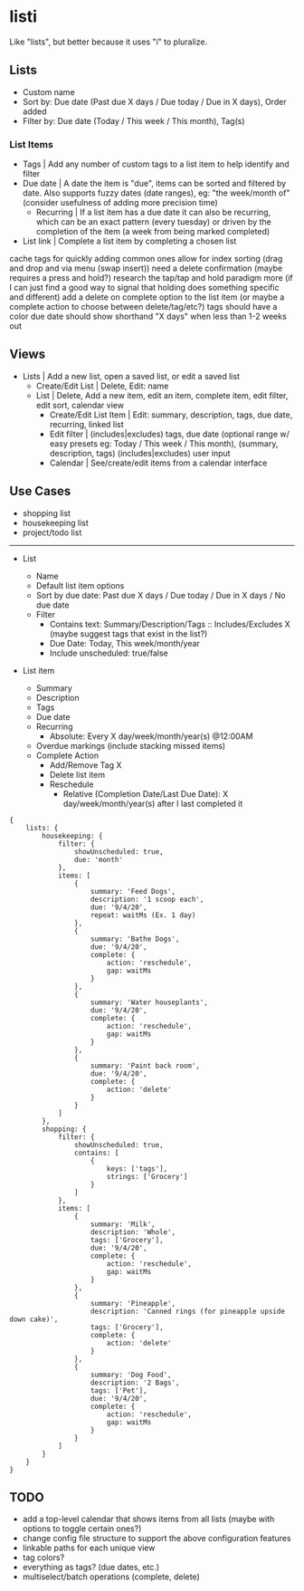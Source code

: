 # listi

Like "lists", but better because it uses "i" to pluralize.

## Lists

- Custom name
- Sort by: Due date (Past due X days / Due today / Due in X days), Order added
- Filter by: Due date (Today / This week / This month), Tag(s)

### List Items

- Tags | Add any number of custom tags to a list item to help identify and filter
- Due date | A date the item is "due", items can be sorted and filtered by date. Also supports fuzzy dates (date ranges), eg: "the week/month of" (consider usefulness of adding more precision time)
  - Recurring | If a list item has a due date it can also be recurring, which can be an exact pattern (every tuesday) or driven by the completion of the item (a week from being marked completed)
- List link | Complete a list item by completing a chosen list

cache tags for quickly adding common ones allow for index sorting (drag and drop and via menu (swap insert)) need a delete confirmation (maybe requires a press and hold?) research the tap/tap and hold paradigm more (if I can just find a good way to signal that holding does something specific and different) add a delete on complete option to the list item (or maybe a complete action to choose between delete/tag/etc?) tags should have a color due date should show shorthand "X days" when less than 1-2 weeks out

## Views

- Lists | Add a new list, open a saved list, or edit a saved list
  - Create/Edit List | Delete, Edit: name
  - List | Delete, Add a new item, edit an item, complete item, edit filter, edit sort, calendar view
    - Create/Edit List Item | Edit: summary, description, tags, due date, recurring, linked list
    - Edit filter | (includes|excludes) tags, due date (optional range w/ easy presets eg: Today / This week / This month), (summary, description, tags) (includes|excludes) user input
    - Calendar | See/create/edit items from a calendar interface


## Use Cases

- shopping list
- housekeeping list
- project/todo list

----

- List
	- Name
	- Default list item options
	- Sort by due date: Past due X days / Due today / Due in X days / No due date
	- Filter
		- Contains text: Summary/Description/Tags :: Includes/Excludes X (maybe suggest tags that exist in the list?)
		- Due Date: Today, This week/month/year
		- Include unscheduled: true/false

- List item
	- Summary
	- Description
	- Tags
	- Due date
	- Recurring
		- Absolute: Every X day/week/month/year(s) @12:00AM
	- Overdue markings (include stacking missed items)
	- Complete Action
		- Add/Remove Tag X
		- Delete list item
		- Reschedule
			- Relative (Completion Date/Last Due Date): X day/week/month/year(s) after I last completed it



```
{
	lists: {
		housekeeping: {
			filter: {
				showUnscheduled: true,
				due: 'month'
			},
			items: [
				{
					summary: 'Feed Dogs',
					description: '1 scoop each',
					due: '9/4/20',
					repeat: waitMs (Ex. 1 day)
				},
				{
					summary: 'Bathe Dogs',
					due: '9/4/20',
					complete: {
						action: 'reschedule',
						gap: waitMs
					}
				},
				{
					summary: 'Water houseplants',
					due: '9/4/20',
					complete: {
						action: 'reschedule',
						gap: waitMs
					}
				},
				{
					summary: 'Paint back room',
					due: '9/4/20',
					complete: {
						action: 'delete'
					}
				}
			]
		},
		shopping: {
			filter: {
				showUnscheduled: true,
				contains: [
					{
						keys: ['tags'],
						strings: ['Grocery']
					}
				]
			},
			items: [
				{
					summary: 'Milk',
					description: 'Whole',
					tags: ['Grocery'],
					due: '9/4/20',
					complete: {
						action: 'reschedule',
						gap: waitMs
					}
				},
				{
					summary: 'Pineapple',
					description: 'Canned rings (for pineapple upside down cake)',
					tags: ['Grocery'],
					complete: {
						action: 'delete'
					}
				},
				{
					summary: 'Dog Food',
					description: '2 Bags',
					tags: ['Pet'],
					due: '9/4/20',
					complete: {
						action: 'reschedule',
						gap: waitMs
					}
				}
			]
		}
	}
}
```



## TODO

- add a top-level calendar that shows items from all lists (maybe with options to toggle certain ones?)
- change config file structure to support the above configuration features
- linkable paths for each unique view
- tag colors?
- everything as tags? (due dates, etc.)
- multiselect/batch operations (complete, delete)